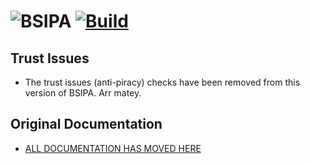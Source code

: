 # ![BSIPA](docs/images/banner_dark.svg) [![Build](https://github.com/nike4613/BeatSaber-IPA-Reloaded/workflows/Build/badge.svg)](https://github.com/nike4613/BeatSaber-IPA-Reloaded)

## Trust Issues
- The trust issues (anti-piracy) checks have been removed from this version of BSIPA. Arr matey.

## Original Documentation
- [ALL DOCUMENTATION HAS MOVED HERE](https://nike4613.github.io/BeatSaber-IPA-Reloaded/)

